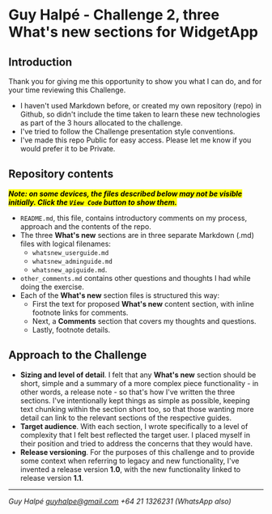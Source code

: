 # Guy Halpé - Challenge 2, three What's new sections for WidgetApp

## Introduction

Thank you for giving me this opportunity to show you what I can do, and for your time reviewing this Challenge.

- I haven't used Markdown before, or created my own repository (repo) in Github, so didn't include the time taken to learn these new technologies as part of the 3 hours allocated to the challenge.
- I've tried to follow the Challenge presentation style conventions.
- I've made this repo Public for easy access. Please let me know if you would prefer it to be Private.

## Repository contents

<mark>***Note: on some devices, the files described below may not be visible initially. Click the `View Code` button to show them.***</mark>

- `README.md`, this file, contains introductory comments on my process, approach and the contents of the repo. 
- The three **What's new** sections are in three separate Markdown (.md) files with logical filenames:
  - `whatsnew_userguide.md`
  - `whatsnew_adminguide.md`
  - `whatsnew_apiguide.md`.
- `other_comments.md` contains other questions and thoughts I had while doing the exercise.
- Each of the **What's new** section files is structured this way:
  - First the text for proposed **What's new** content section, with inline footnote links for comments.
  - Next, a **Comments** section that covers my thoughts and questions.
  - Lastly, footnote details.

## Approach to the Challenge

- **Sizing and level of detail**. I felt that any **What's new** section should be short, simple and a summary of a more complex piece functionality - in other words, a release note - so that's how I've written the three sections. I've intentionally kept things as simple as possible, keeping text chunking within the section short too, so that those wanting more detail can link to the relevant sections of the respective guides.
- **Target audience**. With each section, I wrote specifically to a level of complexity that I felt best reflected the target user. I placed myself in their position and tried to address the concerns that they would have.
- **Release versioning**. For the purposes of this challenge and to provide some context when referring to legacy and new functionality, I've invented a release version **1.0**, with the new functionality linked to release version **1.1**.

---
*Guy Halpé
guyhalpe@gmail.com
+64 21 1326231 (WhatsApp also)*
